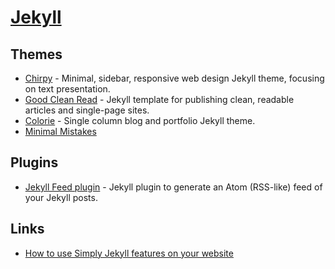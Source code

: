 # [Jekyll](https://jekyllrb.com/)

## Themes

- [Chirpy](https://github.com/cotes2020/jekyll-theme-chirpy/) - Minimal, sidebar, responsive web design Jekyll theme, focusing on text presentation.
- [Good Clean Read](https://github.com/adueck/good-clean-read) - Jekyll template for publishing clean, readable articles and single-page sites.
- [Colorie](https://github.com/ronv/colorie) - Single column blog and portfolio Jekyll theme.
- [Minimal Mistakes](https://mademistakes.com/work/minimal-mistakes-jekyll-theme/)

## Plugins

- [Jekyll Feed plugin](https://github.com/jekyll/jekyll-feed) - Jekyll plugin to generate an Atom (RSS-like) feed of your Jekyll posts.

## Links

- [How to use Simply Jekyll features on your website](https://simply-jekyll.netlify.app/posts/how-to-use-simply-jekyll-features-on-your-website)
